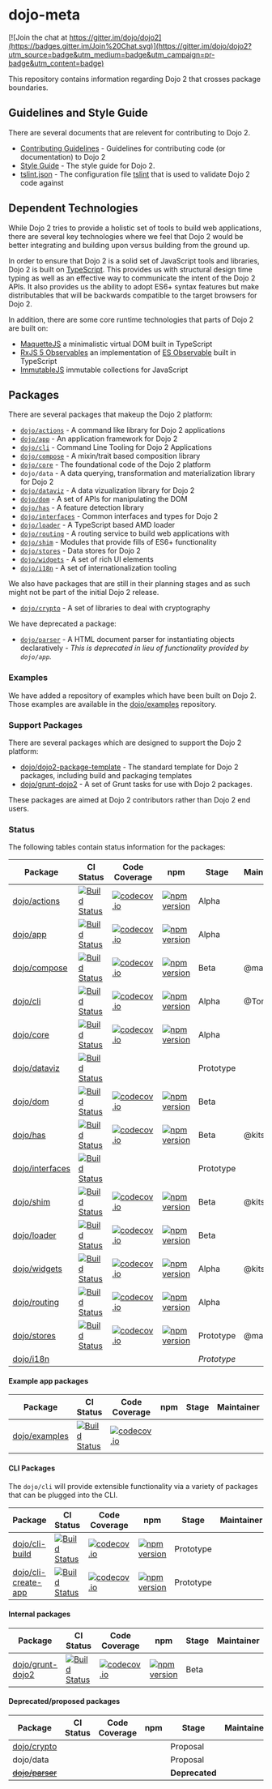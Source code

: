 # dojo-meta

[![Join the chat at https://gitter.im/dojo/dojo2](https://badges.gitter.im/Join%20Chat.svg)](https://gitter.im/dojo/dojo2?utm_source=badge&utm_medium=badge&utm_campaign=pr-badge&utm_content=badge)

This repository contains information regarding Dojo 2 that crosses package boundaries.

## Guidelines and Style Guide

There are several documents that are relevent for contributing to Dojo 2.

* [Contributing Guidelines](CONTRIBUTING.md) - Guidelines for contributing code (or documentation) to Dojo 2
* [Style Guide](STYLE.md) - The style guide for Dojo 2.
* [tslint.json](tslint.json) - The configuration file [tslint](https://palantir.github.io/tslint/) that is used to validate Dojo 2 code against

## Dependent Technologies

While Dojo 2 tries to provide a holistic set of tools to build web applications, there are several key technologies where we feel that Dojo 2 would be better integrating and building upon versus building from the ground up.

In order to ensure that Dojo 2 is a solid set of JavaScript tools and libraries, Dojo 2 is built on [TypeScript](https://www.typescriptlang.org/).  This provides us with structural design time typing as well as an effective way to communicate the intent of the Dojo 2 APIs.  It also provides us the ability to adopt ES6+ syntax features but make distributables that will be backwards compatible to the target browsers for Dojo 2.

In addition, there are some core runtime technologies that parts of Dojo 2 are built on:

* [MaquetteJS](http://maquettejs.org/) a minimalistic virtual DOM built in TypeScript
* [RxJS 5 Observables](https://github.com/ReactiveX/RxJS) an implementation of [ES Observable](https://zenparsing.github.io/es-observable/) built in TypeScript
* [ImmutableJS](https://facebook.github.io/immutable-js/) immutable collections for JavaScript

## Packages

There are several packages that makeup the Dojo 2 platform:

* [`dojo/actions`](https://github.com/dojo/actions) - A command like library for Dojo 2 applications
* [`dojo/app`](https://github.com/dojo/app) - An application framework for Dojo 2
* [`dojo/cli`](https://github.com/dojo/cli) - Command Line Tooling for Dojo 2 Applications
* [`dojo/compose`](https://github.com/dojo/compose) - A mixin/trait based composition library
* [`dojo/core`](https://github.com/dojo/core) - The foundational code of the Dojo 2 platform
* `dojo/data` - A data querying, transformation and materialization library for Dojo 2
* [`dojo/dataviz`](https://github.com/dojo/dataviz) - A data vizualization library for Dojo 2
* [`dojo/dom`](https://github.com/dojo/dom) - A set of APIs for manipulating the DOM
* [`dojo/has`](https://github.com/dojo/has) - A feature detection library
* [`dojo/interfaces`](https://github.com/dojo/interfaces) - Common interfaces and types for Dojo 2
* [`dojo/loader`](https://github.com/dojo/loader) - A TypeScript based AMD loader
* [`dojo/routing`](https://github.com/dojo/routing) - A routing service to build web applications with
* [`dojo/shim`](https://github.com/dojo/shim) - Modules that provide fills of ES6+ functionality
* [`dojo/stores`](https://github.com/dojo/stores) - Data stores for Dojo 2
* [`dojo/widgets`](https://github.com/dojo/widgets) - A set of rich UI elements
* [`dojo/i18n`](https://github.com/dojo/i18n) - A set of internationalization tooling

We also have packages that are still in their planning stages and as such might not be part of the initial Dojo 2 release.

* [`dojo/crypto`](https://github.com/dojo/crypto) - A set of libraries to deal with cryptography


We have deprecated a package:

* [`dojo/parser`](https://github.com/dojo/parser) - A HTML document parser for instantiating objects declaratively - *This is deprecated in lieu of functionality provided by `dojo/app`.*

### Examples

We have added a repository of examples which have been built on Dojo 2.  Those examples are available
in the [dojo/examples](https://github.com/dojo/examples) repository.

### Support Packages

There are several packages which are designed to support the Dojo 2 platform:

* [dojo/dojo2-package-template](https://github.com/dojo/dojo2-package-template) - The standard template for Dojo 2 packages, including build and packaging templates
* [dojo/grunt-dojo2](https://github.com/dojo/grunt-dojo2) - A set of Grunt tasks for use with Dojo 2 packages.

These packages are aimed at Dojo 2 contributors rather than Dojo 2 end users.

### Status

The following tables contain status information for the packages:

|Package|CI Status|Code Coverage|npm       |Stage|Maintainer|
|-------|---------|-------------|----------|-----|----------|
|[dojo/actions](https://github.com/dojo/actions)|[![Build Status](https://travis-ci.org/dojo/actions.svg?branch=master)](https://travis-ci.org/dojo/actions)|[![codecov.io](https://codecov.io/gh/dojo/actions/branch/master/graph/badge.svg)](https://codecov.io/gh/dojo/actions/branch/master)|[![npm version](https://badge.fury.io/js/dojo-actions.svg)](https://badge.fury.io/js/dojo-actions)|Alpha| |
|[dojo/app](https://github.com/dojo/app)|[![Build Status](https://travis-ci.org/dojo/app.svg?branch=master)](https://travis-ci.org/dojo/app)|[![codecov.io](https://codecov.io/gh/dojo/app/branch/master/graph/badge.svg)](https://codecov.io/gh/dojo/app/branch/master)|[![npm version](https://badge.fury.io/js/dojo-app.svg)](https://badge.fury.io/js/dojo-app)|Alpha| |
|[dojo/compose](https://github.com/dojo/compose)|[![Build Status](https://travis-ci.org/dojo/compose.svg?branch=master)](https://travis-ci.org/dojo/compose)|[![codecov.io](https://codecov.io/gh/dojo/compose/branch/master/graph/badge.svg)](https://codecov.io/gh/dojo/compose/branch/master)|[![npm version](https://badge.fury.io/js/dojo-compose.svg)](https://badge.fury.io/js/dojo-compose)|Beta|@maier49|
|[dojo/cli](https://github.com/dojo/cli/)|[![Build Status](https://travis-ci.org/dojo/cli.svg?branch=master)](https://travis-ci.org/dojo/cli)|[![codecov.io](https://codecov.io/gh/dojo/cli/branch/master/graph/badge.svg)](https://codecov.io/gh/dojo/cli/branch/master)|[![npm version](https://badge.fury.io/js/dojo-cli.svg)](https://badge.fury.io/js/dojo-cli)|Alpha|@Tomdye|
|[dojo/core](https://github.com/dojo/core)|[![Build Status](https://travis-ci.org/dojo/core.svg?branch=master)](https://travis-ci.org/dojo/core)|[![codecov.io](https://codecov.io/gh/dojo/core/branch/master/graph/badge.svg)](https://codecov.io/gh/dojo/core/branch/master)|[![npm version](https://badge.fury.io/js/dojo-core.svg)](https://badge.fury.io/js/dojo-core)|Alpha| |
|[dojo/dataviz](https://github.com/dojo/dataviz)|[![Build Status](https://travis-ci.org/dojo/dataviz.svg?branch=master)](https://travis-ci.org/dojo/dataviz)| | |Prototype| |
|[dojo/dom](https://github.com/dojo/dom)|[![Build Status](https://travis-ci.org/dojo/dom.svg?branch=master)](https://travis-ci.org/dojo/dom)|[![codecov.io](https://codecov.io/gh/dojo/dom/branch/master/graph/badge.svg)](https://codecov.io/gh/dojo/dom/branch/master)|[![npm version](https://badge.fury.io/js/dojo-dom.svg)](https://badge.fury.io/js/dojo-dom)|Beta| |
|[dojo/has](https://github.com/dojo/has)|[![Build Status](https://travis-ci.org/dojo/has.svg?branch=master)](https://travis-ci.org/dojo/has)|[![codecov.io](https://codecov.io/gh/dojo/has/branch/master/graph/badge.svg)](https://codecov.io/gh/dojo/has/branch/master)|[![npm version](https://badge.fury.io/js/dojo-has.svg)](https://badge.fury.io/js/dojo-has)|Beta|@kitsonk|
|[dojo/interfaces](https://github.com/dojo/interfaces)|[![Build Status](https://travis-ci.org/dojo/interfaces.svg?branch=master)](https://travis-ci.org/dojo/interfaces)| | |Prototype| |
|[dojo/shim](https://github.com/dojo/shim)|[![Build Status](https://travis-ci.org/dojo/shim.svg?branch=master)](https://travis-ci.org/dojo/shim)|[![codecov.io](https://codecov.io/gh/dojo/shim/branch/master/graph/badge.svg)](https://codecov.io/gh/dojo/shim/branch/master)|[![npm version](https://badge.fury.io/js/dojo-shim.svg)](https://badge.fury.io/js/dojo-shim)|Beta|@kitsonk|
|[dojo/loader](https://github.com/dojo/loader)|[![Build Status](https://travis-ci.org/dojo/loader.svg?branch=master)](https://travis-ci.org/dojo/loader)|[![codecov.io](https://codecov.io/gh/dojo/loader/branch/master/graph/badge.svg)](https://codecov.io/gh/dojo/loader/branch/master)|[![npm version](https://badge.fury.io/js/dojo-loader.svg)](https://badge.fury.io/js/dojo-loader)|Beta| |
|[dojo/widgets](https://github.com/dojo/widgets)|[![Build Status](https://travis-ci.org/dojo/widgets.svg?branch=master)](https://travis-ci.org/dojo/widgets)|[![codecov.io](https://codecov.io/gh/dojo/widgets/branch/master/graph/badge.svg)](https://codecov.io/gh/dojo/widgets/branch/master)|[![npm version](https://badge.fury.io/js/dojo-widgets.svg)](https://badge.fury.io/js/dojo-widgets)|Alpha|@kitsonk|
|[dojo/routing](https://github.com/dojo/routing)|[![Build Status](https://travis-ci.org/dojo/routing.svg?branch=master)](https://travis-ci.org/dojo/routing)|[![codecov.io](https://codecov.io/gh/dojo/routing/branch/master/graph/badge.svg)](https://codecov.io/gh/dojo/routing/branch/master)|[![npm version](https://badge.fury.io/js/dojo-routing.svg)](https://badge.fury.io/js/dojo-routing)|Alpha| |
|[dojo/stores](https://github.com/dojo/stores)|[![Build Status](https://travis-ci.org/dojo/stores.svg?branch=master)](https://travis-ci.org/dojo/stores)|[![codecov.io](https://codecov.io/gh/dojo/stores/branch/master/graph/badge.svg)](https://codecov.io/gh/dojo/stores/branch/master)|[![npm version](https://badge.fury.io/js/dojo-stores.svg)](https://badge.fury.io/js/dojo-stores)|Prototype|@maier49|
|[dojo/i18n](https://github.com/dojo/i18n)| | | |*Prototype*| |


#### Example app packages

|Package|CI Status|Code Coverage|npm       |Stage|Maintainer|
|-------|---------|-------------|----------|-----|----------|
|[dojo/examples](https://github.com/dojo/examples)|[![Build Status](https://travis-ci.org/dojo/examples.svg?branch=master)](https://travis-ci.org/dojo/examples)|[![codecov.io](https://codecov.io/gh/dojo/examples/branch/master/graph/badge.svg)](https://codecov.io/gh/dojo/examples/branch/master)| | | |


#### CLI Packages

The `dojo/cli` will provide extensible functionality via a variety of packages that can be plugged
into the CLI.

|Package|CI Status|Code Coverage|npm       |Stage|Maintainer|
|-------|---------|-------------|----------|-----|----------|
|[dojo/cli-build](https://github.com/dojo/cli-build)|[![Build Status](https://travis-ci.org/dojo/cli-build.svg?branch=master)](https://travis-ci.org/dojo/cli-build)|[![codecov.io](https://codecov.io/gh/dojo/cli-build/branch/master/graph/badge.svg)](https://codecov.io/gh/dojo/cli-build/branch/master)|[![npm version](https://badge.fury.io/js/dojo-cli-build.svg)](https://badge.fury.io/js/dojo-cli-build)|Prototype| |
|[dojo/cli-create-app](https://github.com/dojo/cli-create-app)|[![Build Status](https://travis-ci.org/dojo/cli-create-app.svg?branch=master)](https://travis-ci.org/dojo/cli-create-app)|[![codecov.io](https://codecov.io/gh/dojo/cli-create-app/branch/master/graph/badge.svg)](https://codecov.io/gh/dojo/cli-create-app/branch/master)|[![npm version](https://badge.fury.io/js/dojo-cli-create-app.svg)](https://badge.fury.io/js/dojo-cli-create-app)|Prototype| |


#### Internal packages

|Package|CI Status|Code Coverage|npm       |Stage|Maintainer|
|-------|---------|-------------|----------|-----|----------|
|[dojo/grunt-dojo2](https://github.com/dojo/grunt-dojo2/)|[![Build Status](https://travis-ci.org/dojo/grunt-dojo2.svg?branch=master)](https://travis-ci.org/dojo/grunt-dojo2)|[![codecov.io](https://codecov.io/gh/dojo/grunt-dojo2/branch/master/graph/badge.svg)](https://codecov.io/gh/dojo/grunt-dojo2/branch/master)|[![npm version](https://badge.fury.io/js/grunt-dojo2.svg)](https://badge.fury.io/js/grunt-dojo2)|Beta| |


#### Deprecated/proposed packages

|Package|CI Status|Code Coverage|npm       |Stage|Maintainer|
|-------|---------|-------------|----------|-----|----------|
|[dojo/crypto](https://github.com/dojo/crypto)| | | |Proposal| |
|dojo/data| | | |Proposal| |
|~~[dojo/parser](https://github.com/dojo/parser)~~| | | |**Deprecated**| |
